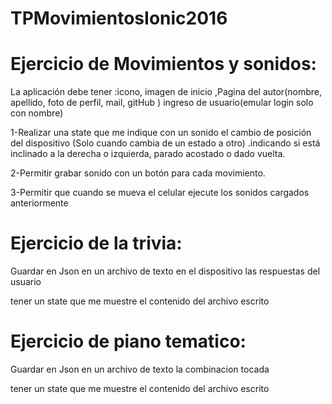# TPMovimientosIonic2016
<h1>Ejercicio de Movimientos y sonidos:</h1>
La aplicación debe tener :icono, imagen de inicio ,Pagina del autor(nombre, apellido, foto de perfil, mail, gitHub ) ingreso de usuario(emular login solo con nombre)

<p>1-Realizar una state  que me indique con un sonido el cambio de posición del dispositivo (Solo cuando cambia de un estado a otro) .indicando si está inclinado a la derecha o izquierda, parado acostado o dado vuelta.</p>
<p>2-Permitir grabar sonido con un botón  para cada movimiento.
<p>3-Permitir que cuando se mueva el celular ejecute los sonidos cargados anteriormente</p>
<h1>Ejercicio de la trivia:</h1>
<p>Guardar en Json en un archivo de texto en el dispositivo las respuestas del usuario</p>
<p>tener un state que me muestre el contenido del archivo escrito</p>
<h1>Ejercicio de piano tematico:</h1>
<p>Guardar en Json en un archivo de texto la combinacion tocada</p>
<p>tener un state que me muestre el contenido del archivo escrito</p>
